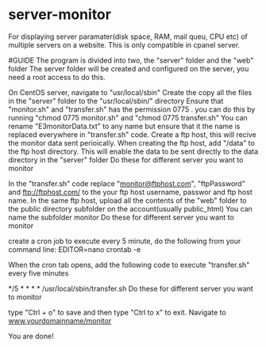 # server-monitor
For displaying server paramater(disk space, RAM, mail queu, CPU etc) of multiple servers on a website.
This is only compatible in cpanel server.

#GUIDE
The program is divided into two, the "server" folder and the "web" folder
The server folder will be created and configured on the server, you need a root access to do this.

On CentOS server, navigate to "usr/local/sbin"
Create the copy all the files in the "server" folder to the "usr/local/sbin/" directory
Ensure that "monitor.sh" and "transfer.sh" has the permission 0775 . you can do this by running "chmod 0775 monitor.sh" and "chmod 0775 transfer.sh"
You can rename "E3monitorData.txt" to any name but ensure that it the name is replaced everywhere in "transfer.sh" code.
Create a ftp host, this will recive the monitor data sent perioically.
When creating the ftp host, add "/data" to the ftp host directory. This will enable the data to be sent directly to the data directory in the "server" folder
Do these for different server you want to monitor

In the "transfer.sh" code replace "monitor@ftphost.com", "ftpPassword" and ftp://ftphost.com/ to the your ftp host username, passwor and ftp host name.
In the same ftp host, upload all the contents of the "web" folder to the public directory subfolder   on the account(usually public_html)
You can name the subfolder monitor
Do these for different server you want to monitor

create a cron job to execute every 5 minute, do the following from your command line:
EDITOR=nano crontab -e

When the cron tab opens, add the following code to execute "transfer.sh" every five minutes

*/5 * * * * /usr/local/sbin/transfer.sh
Do these for different server you want to monitor

type "Ctrl + o" to save and then type "Ctrl to x"  to exit.
Navigate to www.yourdomainname/monitor

You are done!





